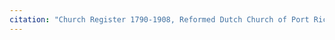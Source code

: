 ```yaml
---
citation: "Church Register 1790-1908, Reformed Dutch Church of Port Richmond, p18. Digitally photographed by Kathleen Langdon and used with permission via personal correspondence 13 Feb 2023."
---
```



